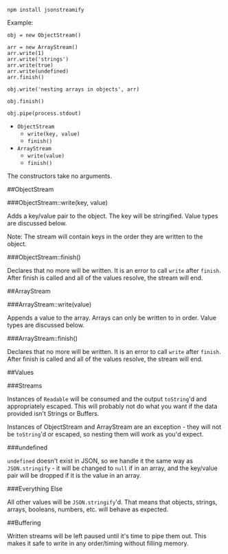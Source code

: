     npm install jsonstreamify

Example:

    obj = new ObjectStream()

    arr = new ArrayStream()
    arr.write(1)
    arr.write('strings')
    arr.write(true)
    arr.write(undefined)
    arr.finish()

    obj.write('nesting arrays in objects', arr)

    obj.finish()
    
    obj.pipe(process.stdout)

- `ObjectStream`
  - `write(key, value)`
  - `finish()`
- `ArrayStream`
  - `write(value)`
  - `finish()`

The constructors take no arguments.

##ObjectStream

###ObjectStream::write(key, value)

Adds a key/value pair to the object.  The key will be stringified.  Value types
are discussed below.

Note: The stream will contain keys in the order they are written to the object.

###ObjectStream::finish()

Declares that no more will be written.  It is an error to call `write` after
`finish`.  After finish is called and all of the values resolve, the stream
will end.

##ArrayStream

###ArrayStream::write(value)

Appends a value to the array.  Arrays can only be written to in order.  Value
types are discussed below.

###ArrayStream::finish()

Declares that no more will be written.  It is an error to call `write` after
`finish`.  After finish is called and all of the values resolve, the stream
will end.

##Values

###Streams

Instances of `Readable` will be consumed and the output `toString`'d and
appropriately escaped.  This will probably not do what you want if the data
provided isn't Strings or Buffers.

Instances of ObjectStream and ArrayStream are an exception - they will not be
`toString`'d or escaped, so nesting them will work as you'd expect.

###undefined

`undefined` doesn't exist in JSON, so we handle it the same way as
`JSON.stringify` - it will be changed to `null` if in an array, and the
key/value pair will be dropped if it is the value in an array.

###Everything Else

All other values will be `JSON.stringify`'d.  That means that objects, strings,
arrays, booleans, numbers, etc. will behave as expected.

##Buffering

Written streams will be left paused until it's time to pipe them out.  This
makes it safe to write in any order/timing without filling memory.
